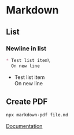 # Markdown

## List

### Newline in list

```markdown
* Test list item\
  On new line
```
* Test list item\
  On new line
  
## Create PDF
  
```sh
npx markdown-pdf file.md
```
[Documentation](https://www.npmjs.com/package/markdown-pdf)


